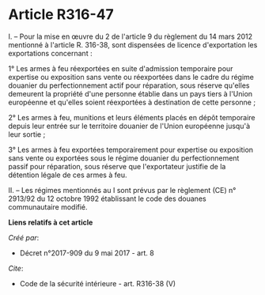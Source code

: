 # Article R316-47

I. – Pour la mise en œuvre du 2 de l'article 9 du règlement du 14 mars 2012 mentionné à l'article R. 316-38, sont dispensées
de licence d'exportation les exportations concernant : 

1° Les armes à feu réexportées en suite d'admission temporaire pour expertise ou exposition sans vente ou réexportées dans le
cadre du régime douanier du perfectionnement actif pour réparation, sous réserve qu'elles demeurent la propriété d'une
personne établie dans un pays tiers à l'Union européenne et qu'elles soient réexportées à destination de cette personne ; 

2° Les armes à feu, munitions et leurs éléments placés en dépôt temporaire depuis leur entrée sur le territoire douanier de
l'Union européenne jusqu'à leur sortie ; 

3° Les armes à feu exportées temporairement pour expertise ou exposition sans vente ou exportées sous le régime douanier du
perfectionnement passif pour réparation, sous réserve que l'exportateur justifie de la détention légale de ces armes à feu. 

II. – Les régimes mentionnés au I sont prévus par le règlement (CE) n° 2913/92 du 12 octobre 1992 établissant le code des
douanes communautaire modifié.

**Liens relatifs à cet article**

_Créé par_:

  - Décret n°2017-909 du 9 mai 2017 - art. 8

_Cite_:

  - Code de la sécurité intérieure - art. R316-38 (V)
